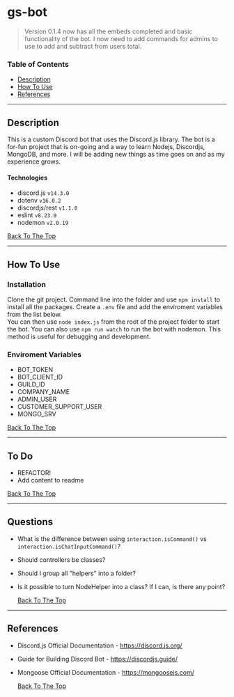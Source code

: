# gs-bot

> Version 0.1.4 now has all the embeds completed and basic functionality of the bot. I now need to add commands for admins to use to add and subtract from users total.

### Table of Contents

- [Description](#description)
- [How To Use](#how-to-use)
- [References](#references)

---

## Description

This is a custom Discord bot that uses the Discord.js library. The bot is a for-fun project that is on-going and a way to learn Nodejs, Discordjs, MongoDB, and more. I will be adding new things as time goes on and as my experience grows.

#### Technologies

- discord.js `v14.3.0`
- dotenv `v16.0.2`
- discordjs/rest `v1.1.0`
- eslint `v8.23.0`
- nodemon `v2.0.19`

[Back To The Top](#react-counter)

---

## How To Use

### Installation

Clone the git project. Command line into the folder and use `npm install` to install all the packages. Create a `.env` file and add the enviroment variables from the list below.  
You can then use `node index.js` from the root of the project folder to start the bot. You can also use `npm run watch` to run the bot with nodemon. This method is useful for debugging and development.

### Enviroment Variables

- BOT_TOKEN
- BOT_CLIENT_ID
- GUILD_ID
- COMPANY_NAME
- ADMIN_USER
- CUSTOMER_SUPPORT_USER
- MONGO_SRV

[Back To The Top](#react-counter)

---

## To Do

- REFACTOR!
- Add content to readme

[Back To The Top](#react-counter)

---

## Questions

- What is the difference between using `interaction.isCommand()` vs `interaction.isChatInputCommand()`?
- Should controllers be classes?
- Should I group all "helpers" into a folder?
- Is it possible to turn NodeHelper into a class? If I can, is there any point?

  [Back To The Top](#react-counter)

---

## References

- Discord.js Official Documentation - https://discord.js.org/
- Guide for Building Discord Bot - https://discordjs.guide/
- Mongoose Official Documentation - https://mongoosejs.com/

  [Back To The Top](#react-counter)
